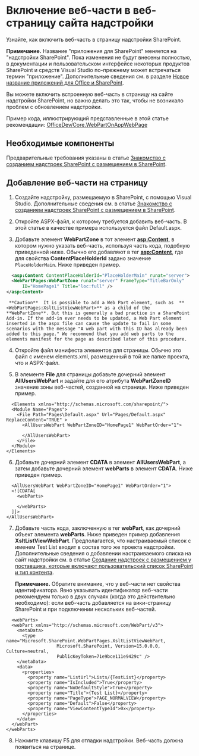 
# <a name="include-a-web-part-in-a-webpage-on-the-add-in-web"></a>Включение веб-части в веб-страницу сайта надстройки
Узнайте, как включить веб-часть в страницу надстройки SharePoint.
 

 **Примечание.** Название "приложения для SharePoint" меняется на "надстройки SharePoint". Пока изменения не будут внесены полностью, в документации и пользовательском интерфейсе некоторых продуктов SharePoint и средств Visual Studio по-прежнему может встречаться термин "приложение". Дополнительные сведения см. в разделе [Новое название приложений для Office и SharePoint](new-name-for-apps-for-sharepoint#bk_newname).
 

Вы можете включить встроенную веб-часть в страницу на сайте надстройки SharePoint, но важно делать это так, чтобы не возникало проблем с обновлением надстройки.
 

Пример кода, иллюстрирующий представленные в этой статье рекомендации: [OfficeDev/Core.WebPartOnAppWebPage](https://github.com/OfficeDev/PnP/tree/master/Samples/Core.WebPartOnAppWebPage)
 


## <a name="prerequisites"></a>Необходимые компоненты

Предварительные требования указаны в статье [Знакомство с созданием надстроек SharePoint с размещением в SharePoint](get-started-creating-sharepoint-hosted-sharepoint-add-ins).
 

 

## <a name="add-a-web-part-to-a-page"></a>Добавление веб-части на страницу


 

 

1. Создайте надстройку, размещаемую в SharePoint, с помощью Visual Studio. Дополнительные сведения см. в статье [Знакомство с созданием надстроек SharePoint с размещением в SharePoint](get-started-creating-sharepoint-hosted-sharepoint-add-ins).
    
 
2. Откройте ASPX-файл, к которому требуется добавить веб-часть. В этой статье в качестве примера используется файл Default.aspx. 
    
 
3. Добавьте элемент **WebPartZone** в тот элемент **<asp:Content>**, в котором нужно указать веб-часть, используя часть кода, подобную приведенной ниже. Обычно его добавляют в тег **<asp:Content>**, где для свойства **ContentPlaceHolderId** задано значение `PlaceHolderMain`. Ниже приведен пример.
    
```XML
  <asp:Content ContentPlaceHolderId="PlaceHolderMain" runat="server">
  <WebPartPages:WebPartZone runat="server" FrameType="TitleBarOnly" 
      ID="HomePage1" Title="loc:full" />
</asp:Content>

```


     **Caution**  It is possible to add a Web Part element, such as  **<WebPartPages:XsltListViewWebPart>** as a child of the **WebPartZone**. But this is generally a bad practice in a SharePoint Add-in. If the add-in ever needs to be updated, a Web Part element inserted in the aspx file can cause the update to fail in some scenarios with the message "A web part with this ID has already been added to this page." We recommend that you add web parts to the elements manifest for the page as described later of this procedure.
4. Откройте файл манифеста элементов для страницы. Обычно это файл с именем elements.xml, размещенный в той же папке проекта, что и ASPX-файл.
    
 
5. В элементе **File** для страницы добавьте дочерний элемент **AllUsersWebPart** и задайте для его атрибута **WebPartZoneID** значение зоны веб-частей, созданной на странице. Ниже приведен пример.
    
```
  <Elements xmlns="http://schemas.microsoft.com/sharepoint/">
  <Module Name="Pages">
    <File Path="Pages\Default.aspx" Url="Pages/Default.aspx" ReplaceContent="TRUE" >
      <AllUsersWebPart WebPartZoneID="HomePage1" WebPartOrder="1">

      </AllUsersWebPart>
    </File>
  </Module>
</Elements>

```

6. Добавьте дочерний элемент **CDATA** в элемент **AllUsersWebPart**, а затем добавьте дочерний элемент **webParts** в элемент **CDATA**. Ниже приведен пример. 
    
```
  <AllUsersWebPart WebPartZoneID="HomePage1" WebPartOrder="1">
  <![CDATA[
    <webParts>

    </webParts>
  ]]>
</AllUsersWebPart>
```

7. Добавьте часть кода, заключенную в тег **webPart**, как дочерний объект элемента **webParts**. Ниже приведен пример добавления **XsltListViewWebPart**. Предполагается, что настраиваемый список с именем Test List входит в состав того же проекта надстройки. Дополнительные сведения о добавлении настраиваемого списка на сайт надстройки см. в статье [Создание надстроек с размещением у поставщика, которые включают пользовательский список SharePoint и тип контента](create-a-provider-hosted-add-in-that-includes-a-custom-sharepoint-list-and-content-type). 
    
     **Примечание.** Обратите внимание, что у веб-части нет свойства идентификатора. Явно указывать идентификатор веб-части рекомендуем только в двух случаях (когда это действительно необходимо): если веб-часть добавляется на вики-страницу SharePoint и при подключении нескольких веб-частей.

```
  <webParts>
  <webPart xmlns="http://schemas.microsoft.com/WebPart/v3">
    <metaData>
      <type name="Microsoft.SharePoint.WebPartPages.XsltListViewWebPart, 
                   Microsoft.SharePoint, Version=15.0.0.0, Culture=neutral, 
                   PublicKeyToken=71e9bce111e9429c" />
    </metaData>
    <data>
      <properties>
        <property name="ListUrl">Lists/{TestList}</property>
        <property name="IsIncluded">True</property>
        <property name="NoDefaultStyle">True</property>
        <property name="Title">{Test List}</property>
        <property name="PageType">PAGE_NORMALVIEW</property>
        <property name="Default">False</property>
        <property name="ViewContentTypeId">0x</property>
      </properties>
    </data>
  </webPart>
</webParts>
```

8. Нажмите клавишу F5 для отладки надстройки. Веб-часть должна появиться на странице.
    
 

